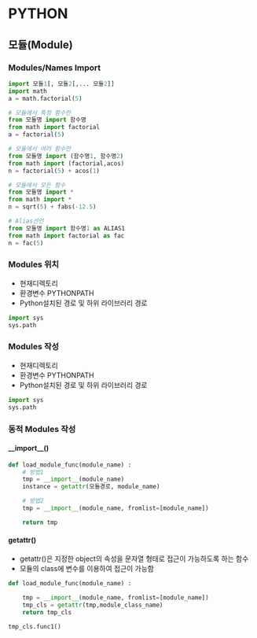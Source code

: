 # PYTHON

## 모듈(Module)

### Modules/Names Import

```python
import 모둘1[, 모듈2[,... 모듈2]]
import math
a = math.factorial(5)

# 모듈에서 특정 함수만
from 모듈명 import 함수명
from math import factorial
a = factorial(5)

# 모듈에서 여러 함수만
from 모듈명 import (함수명1, 함수명2)
from math import (factorial,acos)
n = factorial(5) + acos(1)

# 모듈에서 모든 함수
from 모듈명 import *
from math import *
n = sqrt(5) + fabs(-12.5)

# Alias선언
from 모듈명 import 함수명1 as ALIAS1
from math import factorial as fac
n = fac(5)
```

### Modules 위치

- 현재디렉토리
- 환경변수 PYTHONPATH
- Python설치된 경로 및 하위 라이브러리 경로

```python
import sys
sys.path
```

### Modules 작성

- 현재디렉토리
- 환경변수 PYTHONPATH
- Python설치된 경로 및 하위 라이브러리 경로

```python
import sys
sys.path
```

### 동적 Modules 작성

#### \_\_import\_\_()

```python
def load_module_func(module_name) :
    # 방법1
    tmp = __import__(module_name)
    instance = getattr(모듈경로, module_name)

    # 방법2
    tmp = __import__(module_name, fromlist=[module_name])

    return tmp
```

#### getattr()

- getattr()은 지정한 object의 속성을 문자열 형태로 접근이 가능하도록 하는 함수
- 모듈의 class에 변수를 이용하여 접근이 가능함

```python
def load_module_func(module_name) :

    tmp = __import__(module_name, fromlist=[module_name])
    tmp_cls = getattr(tmp,module_class_name)
    return tmp_cls

tmp_cls.func1()
```